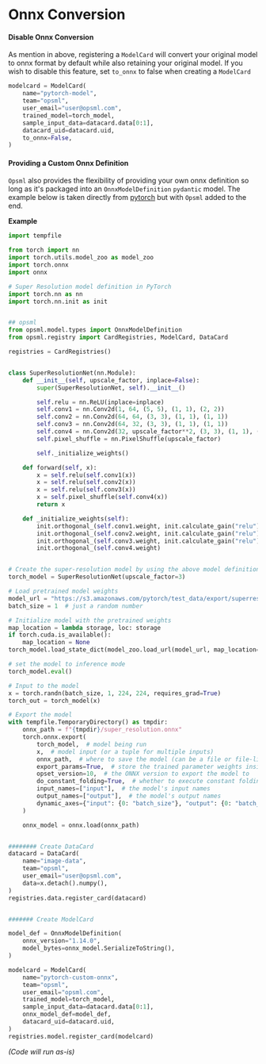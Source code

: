 # Onnx Conversion


#### Disable Onnx Conversion

As mention in above, registering a `ModelCard` will convert your original model to onnx format by default while also retaining your original model. If you wish to disable this feature, set `to_onnx` to false when creating a `ModelCard`

```python
modelcard = ModelCard(
    name="pytorch-model",
    team="opsml",
    user_email="user@opsml.com",
    trained_model=torch_model,
    sample_input_data=datacard.data[0:1],
    datacard_uid=datacard.uid,
    to_onnx=False,
)
```
#### Providing a Custom Onnx Definition

`Opsml` also provides the flexibility of providing your own onnx definition so long as it's packaged into an `OnnxModelDefinition` `pydantic` model. The example below is taken directly from [pytorch](https://pytorch.org/tutorials/advanced/super_resolution_with_onnxruntime.html) but with `Opsml` added to the end.

**Example**

```python
import tempfile

from torch import nn
import torch.utils.model_zoo as model_zoo
import torch.onnx
import onnx

# Super Resolution model definition in PyTorch
import torch.nn as nn
import torch.nn.init as init


## opsml
from opsml.model.types import OnnxModelDefinition
from opsml.registry import CardRegistries, ModelCard, DataCard

registries = CardRegistries()


class SuperResolutionNet(nn.Module):
    def __init__(self, upscale_factor, inplace=False):
        super(SuperResolutionNet, self).__init__()

        self.relu = nn.ReLU(inplace=inplace)
        self.conv1 = nn.Conv2d(1, 64, (5, 5), (1, 1), (2, 2))
        self.conv2 = nn.Conv2d(64, 64, (3, 3), (1, 1), (1, 1))
        self.conv3 = nn.Conv2d(64, 32, (3, 3), (1, 1), (1, 1))
        self.conv4 = nn.Conv2d(32, upscale_factor**2, (3, 3), (1, 1), (1, 1))
        self.pixel_shuffle = nn.PixelShuffle(upscale_factor)

        self._initialize_weights()

    def forward(self, x):
        x = self.relu(self.conv1(x))
        x = self.relu(self.conv2(x))
        x = self.relu(self.conv3(x))
        x = self.pixel_shuffle(self.conv4(x))
        return x

    def _initialize_weights(self):
        init.orthogonal_(self.conv1.weight, init.calculate_gain("relu"))
        init.orthogonal_(self.conv2.weight, init.calculate_gain("relu"))
        init.orthogonal_(self.conv3.weight, init.calculate_gain("relu"))
        init.orthogonal_(self.conv4.weight)


# Create the super-resolution model by using the above model definition.
torch_model = SuperResolutionNet(upscale_factor=3)

# Load pretrained model weights
model_url = "https://s3.amazonaws.com/pytorch/test_data/export/superres_epoch100-44c6958e.pth"
batch_size = 1  # just a random number

# Initialize model with the pretrained weights
map_location = lambda storage, loc: storage
if torch.cuda.is_available():
    map_location = None
torch_model.load_state_dict(model_zoo.load_url(model_url, map_location=map_location))

# set the model to inference mode
torch_model.eval()

# Input to the model
x = torch.randn(batch_size, 1, 224, 224, requires_grad=True)
torch_out = torch_model(x)

# Export the model
with tempfile.TemporaryDirectory() as tmpdir:
    onnx_path = f"{tmpdir}/super_resolution.onnx"
    torch.onnx.export(
        torch_model,  # model being run
        x,  # model input (or a tuple for multiple inputs)
        onnx_path,  # where to save the model (can be a file or file-like object)
        export_params=True,  # store the trained parameter weights inside the model file
        opset_version=10,  # the ONNX version to export the model to
        do_constant_folding=True,  # whether to execute constant folding for optimization
        input_names=["input"],  # the model's input names
        output_names=["output"],  # the model's output names
        dynamic_axes={"input": {0: "batch_size"}, "output": {0: "batch_size"}},  # variable length axes
    )

    onnx_model = onnx.load(onnx_path)


######## Create DataCard
datacard = DataCard(
    name="image-data",
    team="opsml",
    user_email="user@opsml.com",
    data=x.detach().numpy(),
)
registries.data.register_card(datacard)


####### Create ModelCard

model_def = OnnxModelDefinition(
    onnx_version="1.14.0",
    model_bytes=onnx_model.SerializeToString(),
)

modelcard = ModelCard(
    name="pytorch-custom-onnx",
    team="opsml",
    user_email="opsml.com",
    trained_model=torch_model,
    sample_input_data=datacard.data[0:1],
    onnx_model_def=model_def,
    datacard_uid=datacard.uid,
)
registries.model.register_card(modelcard)

```
*(Code will run as-is)*